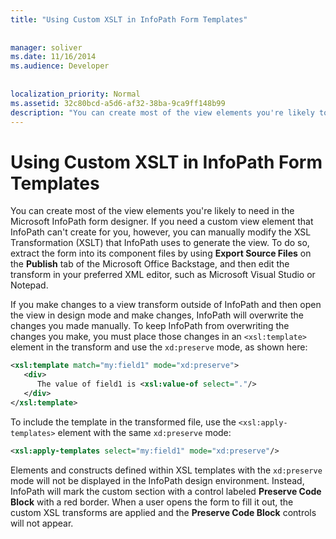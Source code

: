 ```yaml
---
title: "Using Custom XSLT in InfoPath Form Templates"
 
 
manager: soliver
ms.date: 11/16/2014
ms.audience: Developer
 
 
localization_priority: Normal
ms.assetid: 32c80bcd-a5d6-af32-38ba-9ca9ff148b99
description: "You can create most of the view elements you're likely to need in the Microsoft InfoPath form designer. If you need a custom view element that InfoPath can't create for you, however, you can manually modify the XSL Transformation (XSLT) that InfoPath uses to generate the view. To do so, extract the form into its component files by using Export Source Files on the Publish tab of the Microsoft Office Backstage, and then edit the transform in your preferred XML editor, such as Microsoft Visual Studio or Notepad."
---
```


# Using Custom XSLT in InfoPath Form Templates

You can create most of the view elements you're likely to need in the Microsoft InfoPath form designer. If you need a custom view element that InfoPath can't create for you, however, you can manually modify the XSL Transformation (XSLT) that InfoPath uses to generate the view. To do so, extract the form into its component files by using **Export Source Files** on the **Publish** tab of the Microsoft Office Backstage, and then edit the transform in your preferred XML editor, such as Microsoft Visual Studio or Notepad. 
  
If you make changes to a view transform outside of InfoPath and then open the view in design mode and make changes, InfoPath will overwrite the changes you made manually. To keep InfoPath from overwriting the changes you make, you must place those changes in an  `<xsl:template>` element in the transform and use the  `xd:preserve` mode, as shown here: 
  
```XML
<xsl:template match="my:field1" mode="xd:preserve"> 
   <div> 
      The value of field1 is <xsl:value-of select="."/> 
   </div> 
</xsl:template>
```

To include the template in the transformed file, use the  `<xsl:apply-templates>` element with the same  `xd:preserve` mode: 
  
```XML
<xsl:apply-templates select="my:field1" mode="xd:preserve"/>
```

Elements and constructs defined within XSL templates with the  `xd:preserve` mode will not be displayed in the InfoPath design environment. Instead, InfoPath will mark the custom section with a control labeled **Preserve Code Block** with a red border. When a user opens the form to fill it out, the custom XSL transforms are applied and the **Preserve Code Block** controls will not appear. 
  

